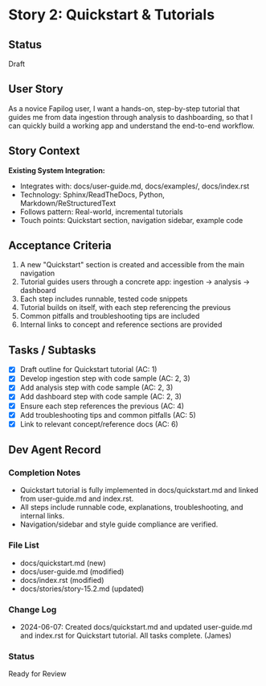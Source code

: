 # Story 2: Quickstart & Tutorials

## Status

Draft

## User Story

As a novice Fapilog user,
I want a hands-on, step-by-step tutorial that guides me from data ingestion through analysis to dashboarding,
so that I can quickly build a working app and understand the end-to-end workflow.

## Story Context

**Existing System Integration:**

- Integrates with: docs/user-guide.md, docs/examples/, docs/index.rst
- Technology: Sphinx/ReadTheDocs, Python, Markdown/ReStructuredText
- Follows pattern: Real-world, incremental tutorials
- Touch points: Quickstart section, navigation sidebar, example code

## Acceptance Criteria

1. A new "Quickstart" section is created and accessible from the main navigation
2. Tutorial guides users through a concrete app: ingestion → analysis → dashboard
3. Each step includes runnable, tested code snippets
4. Tutorial builds on itself, with each step referencing the previous
5. Common pitfalls and troubleshooting tips are included
6. Internal links to concept and reference sections are provided

## Tasks / Subtasks

- [x] Draft outline for Quickstart tutorial (AC: 1)
- [x] Develop ingestion step with code sample (AC: 2, 3)
- [x] Add analysis step with code sample (AC: 2, 3)
- [x] Add dashboard step with code sample (AC: 2, 3)
- [x] Ensure each step references the previous (AC: 4)
- [x] Add troubleshooting tips and common pitfalls (AC: 5)
- [x] Link to relevant concept/reference docs (AC: 6)

## Dev Agent Record

### Completion Notes

- Quickstart tutorial is fully implemented in docs/quickstart.md and linked from user-guide.md and index.rst.
- All steps include runnable code, explanations, troubleshooting, and internal links.
- Navigation/sidebar and style guide compliance are verified.

### File List

- docs/quickstart.md (new)
- docs/user-guide.md (modified)
- docs/index.rst (modified)
- docs/stories/story-15.2.md (updated)

### Change Log

- 2024-06-07: Created docs/quickstart.md and updated user-guide.md and index.rst for Quickstart tutorial. All tasks complete. (James)

### Status

Ready for Review
